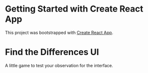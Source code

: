 # Getting Started with Create React App
This project was bootstrapped with [Create React App](https://github.com/facebook/create-react-app).
# Find the Differences UI
A little game to test your observation for the interface.